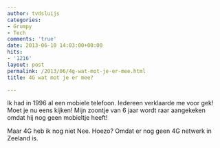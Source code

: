 ```yaml
---
author: tvdsluijs
categories:
- Grumpy
- Tech
comments: 'true'
date: 2013-06-10 14:03:00+00:00
hits:
- '1216'
layout: post
permalink: /2013/06/4g-wat-mot-je-er-mee.html
title: 4G wat mot je er mee?

---
```

Ik had in 1996 al een mobiele telefoon. Iedereen verklaarde me voor gek! Moet je nu eens kijken! Mijn zoontje van 6 jaar wordt raar aangekeken omdat hij nog geen mobieltje heeft!

Maar 4G heb ik nog niet Nee. Hoezo? Omdat er nog geen 4G netwerk in Zeeland is.

<div style="clear: both; text-align: center;">
</div>